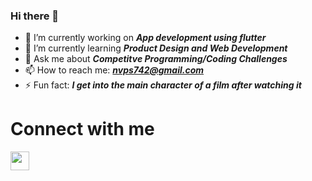 ### Hi there 👋

<!--
**Navaneethp007/Navaneethp007** is a ✨ _special_ ✨ repository because its `README.md` (this file) appears on your GitHub profile.
-->
- 🔭 I’m currently working on ***App development using flutter***
- 🌱 I’m currently learning ***Product Design and Web Development***
- 💬 Ask me about ***Competitve Programming/Coding Challenges***
- 📫 How to reach me: ***nvps742@gmail.com***
- ⚡ Fun fact: ***I get into the main character of a film after watching it***

<h1 align="left">Connect with me</h1>
<p align="left">
  <a href="https://twitter.com/nvp007_prabha" target="blank"><img align="center" src="https://upload.wikimedia.org/wikipedia/sco/thumb/9/9f/Twitter_bird_logo_2012.svg/1200px-Twitter_bird_logo_2012.svg.png" heigth="40" width="30"/></a>
  </p>

